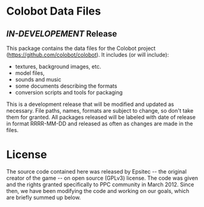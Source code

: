 # Colobot Data Files

## *IN-DEVELOPEMENT* Release

This package contains the data files for the Colobot project (https://github.com/colobot/colobot).
It includes (or will include):
* textures, background images, etc.
* model files,
* sounds and music
* some documents describing the formats
* conversion scripts and tools for packaging

This is a development release that will be modified and updated as necessary.
File paths, names, formats are subject to change, so don't take them for granted.
All packages released will be labeled with date of release in format RRRR-MM-DD and released as often as
changes are made in the files.

# License

The source code contained here was released by Epsitec -- the original
creator of the game -- on open source (GPLv3) license. The code was
given and the rights granted specifically to PPC community in
March 2012. Since then, we have been modifying the code and working on
our goals, which are briefly summed up below.

